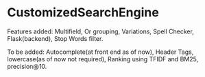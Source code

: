 # CustomizedSearchEngine

Features added:
  Multifield,
  Or grouping,
  Variations,
  Spell Checker,
  Flask(backend),
  Stop Words filter.

To be added:
  Autocomplete(at front end as of now),
  Header Tags,
  lowercase(as of now not required),
  Ranking using TFIDF and BM25,
  precision@10.
